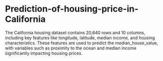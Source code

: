 # Prediction-of-housing-price-in-California
The California housing dataset contains 20,640 rows and 10 columns, including key features like longitude, latitude, median income, and housing characteristics. These features are used to predict the median_house_value, with variables such as proximity to the ocean and median income significantly impacting housing prices.
